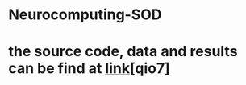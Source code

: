 # Neurocomputing-SOD

# the source code, data and results can be find at [link](https://pan.baidu.com/s/1HFw3LfyWNed3ncvNgIQ4BQ)[qio7]
